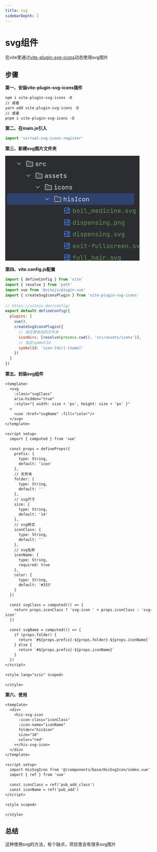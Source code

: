 ```yaml
---
title: svg                  
sidebarDepth: 2
---
```


# svg组件

在vite里通过[vite-plugin-svg-icons](https://github.com/vbenjs/vite-plugin-svg-icons)动态使用svg图片

## 步骤

**第一、安装vite-plugin-svg-icons插件**

```npm
npm i vite-plugin-svg-icons -D
// 或者
yarn add vite-plugin-svg-icons -D
// 或者
pnpm i vite-plugin-svg-icons -D
```

**第二、在main.js引入**

```js
import 'virtual:svg-icons-register'
```

**第三、新建svg图片文件夹**

![Image text](../../.vuepress/public/vue/base/svg/01.png)

**第四、vite.config.js配置**

```js
import { defineConfig } from 'vite'
import { resolve } from 'path'
import vue from '@vitejs/plugin-vue'
import { createSvgIconsPlugin } from 'vite-plugin-svg-icons'

// https://vitejs.dev/config/
export default defineConfig({
  plugins: [
    vue(),
    createSvgIconsPlugin({
      // 指定要查找的文件夹
      iconDirs: [resolve(process.cwd(), 'src/assets/icons')],
      // 指定symbolId
      symbolId: 'icon-[dir]-[name]'
    })
  ]
})

```

**第五、封装svg组件**

```vue
<template>
  <svg
    :class="svgClass"
    aria-hidden="true"
    :style="{ width: size + 'px', height: size + 'px' }"
  >
    <use :href="svgName" :fill="color"/>
  </svg>
</template>

<script setup>
  import { computed } from 'vue'
  
  const props = defineProps({
    prefix: {
      type: String,
      default: 'icon'
    },
    // 文件夹
    folder: {
      type: String,
      default: ''
    },
    // svg尺寸
    size: {
      type: String,
      default: '14'
    },
    // svg样式
    iconClass: {
      type: String,
      default: ''
    },
    // svg名称
    iconName: {
      type: String,
      required: true
    },
    color: {
      type: String,
      default: '#333'
    }
  })
  
  const svgClass = computed(() => {
    return props.iconClass ? 'svg-icon ' + props.iconClass : 'svg-icon'
  })
  
  const svgName = computed(() => {
    if (props.folder) {
      return `#${props.prefix}-${props.folder}-${props.iconName}`
    } else {
      return `#${props.prefix}-${props.iconName}`
    }
  })
</script>

<style lang="scss" scoped>

</style>

```

**第六、使用**

```vue
<template>
  <div>
    <his-svg-icon
      :icon-class="iconClass"
      :icon-name="iconName"
      folder="hisIcon"
      size="18"
      color="red"
    ></his-svg-icon>
  </div>
</template>

<script setup>
  import HisSvgIcon from '@/components/base/HisSvgIcon/index.vue'
  import { ref } from 'vue'
  
  const iconClass = ref('pub_add_class')
  const iconName = ref('pub_add')
</script>

<style scoped>

</style>

```

## 总结

这种使用svg的方法，有个缺点，项目里会有很多svg图片
